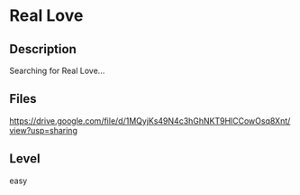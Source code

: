 # Real Love

## Description
Searching for Real Love...

## Files
https://drive.google.com/file/d/1MQyjKs49N4c3hGhNKT9HlCCowOsq8Xnt/view?usp=sharing

## Level
easy